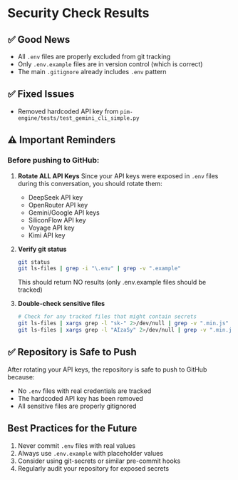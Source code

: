# Security Check Results

## ✅ Good News
- All `.env` files are properly excluded from git tracking
- Only `.env.example` files are in version control (which is correct)
- The main `.gitignore` already includes `.env` pattern

## ✅ Fixed Issues
- Removed hardcoded API key from `pim-engine/tests/test_gemini_cli_simple.py`

## ⚠️ Important Reminders

### Before pushing to GitHub:

1. **Rotate ALL API Keys**
   Since your API keys were exposed in `.env` files during this conversation, you should rotate them:
   - DeepSeek API key
   - OpenRouter API key  
   - Gemini/Google API keys
   - SiliconFlow API key
   - Voyage API key
   - Kimi API key

2. **Verify git status**
   ```bash
   git status
   git ls-files | grep -i "\.env" | grep -v ".example"
   ```
   This should return NO results (only .env.example files should be tracked)

3. **Double-check sensitive files**
   ```bash
   # Check for any tracked files that might contain secrets
   git ls-files | xargs grep -l "sk-" 2>/dev/null | grep -v ".min.js"
   git ls-files | xargs grep -l "AIzaSy" 2>/dev/null | grep -v ".min.js"
   ```

## ✅ Repository is Safe to Push
After rotating your API keys, the repository is safe to push to GitHub because:
- No `.env` files with real credentials are tracked
- The hardcoded API key has been removed
- All sensitive files are properly gitignored

## Best Practices for the Future
1. Never commit `.env` files with real values
2. Always use `.env.example` with placeholder values
3. Consider using git-secrets or similar pre-commit hooks
4. Regularly audit your repository for exposed secrets
